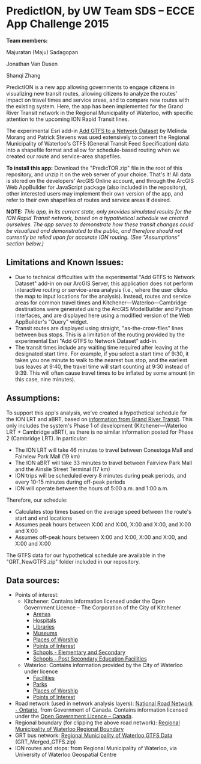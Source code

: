PredictION, by UW Team SDS &ndash; ECCE App Challenge 2015
==================

**Team members:**

Majuratan (Maju) Sadagopan

Jonathan Van Dusen

Shanqi Zhang

PredictION is a new app allowing governments to engage citizens in visualizing new transit routes, allowing citizens to analyze the routes' impact on travel times and service areas, and to compare new routes with the existing system. Here, the app has been implemented for the Grand River Transit network in the Regional Municipality of Waterloo, with specific attention to the upcoming ION Rapid Transit lines.

The experimental Esri add-in [Add GTFS to a Network Dataset](http://transit.melindamorang.com/overview_AddGTFStoND.html) by Melinda Morang and Patrick Stevens was used extensively to convert the Regional Municipality of Waterloo's GTFS (General Transit Feed Specification) data into a shapefile format and allow for schedule-based routing when we created our route and service-area shapefiles.

**To install this app:** Download the "PredicTOR.zip" file in the root of this repository, and unzip it on the web server of your choice. That's it! All data is stored on the developers' ArcGIS Online account, and through the ArcGIS Web AppBuilder for JavaScript package (also included in the repository), other interested users may implement their own version of the app, and refer to their own shapefiles of routes and service areas if desired.

**NOTE:** *This app, in its current state, only provides simulated results for the ION Rapid Transit network, based on a hypothetical schedule we created ourselves. The app serves to demonstrate how these transit changes could be visualized and demonstrated to the public, and therefore should not currently be relied upon for accurate ION routing. (See "Assumptions" section below.)*


## Limitations and Known Issues:

* Due to technical difficulties with the experimental "Add GTFS to Network Dataset" add-in on our ArcGIS Server, this application does not perform interactive routing or service-area analysis (i.e., where the user clicks the map to input locations for the analysis). Instead, routes and service areas for common travel times and Kitchener&mdash;Waterloo&mdash;Cambridge destinations were generated using the ArcGIS ModelBuilder and Python interfaces, and are displayed here using a modified version of the Web AppBuilder's "Query" widget.
* Transit routes are displayed using straight, "as-the-crow-flies" lines between bus stops. This is a limitation of the routing provided by the experimental Esri "Add GTFS to Network Dataset" add-in.
* The transit times include any waiting time required after leaving at the designated start time. For example, if you select a start time of 9:30, it takes you one minute to walk to the nearest bus stop, and the earliest bus leaves at 9:40, the travel time will start counting at 9:30 instead of 9:39. This will often cause travel times to be inflated by some amount (in this case, nine minutes).


## Assumptions:

To support this app's analysis, we've created a hypothetical schedule for the ION LRT and aBRT, based on [information from Grand River Transit](http://rapidtransit.regionofwaterloo.ca/en/projectinformation/frequentlyaskedquestions.asp?_mid_=26033). This only includes the system's Phase 1 of development (Kitchener—Waterloo LRT + Cambridge aBRT), as there is no similar information posted for Phase 2 (Cambridge LRT). In particular:
* The ION LRT will take 46 minutes to travel between Conestoga Mall and Fairview Park Mall (19 km)
* The ION aBRT will take 33 minutes to travel between Fairview Park Mall and the Ainslie Street Terminal (17 km)
* ION trips will be scheduled every 8 minutes during peak periods, and every 10-15 minutes during off-peak periods
* ION will operate between the hours of 5:00 a.m. and 1:00 a.m.

Therefore, our schedule:
* Calculates stop times based on the average speed between the route's start and end locations
* Assumes peak hours between X:00 and X:00, X:00 and X:00, and X:00 and X:00
* Assumes off-peak hours between X:00 and X:00, X:00 and X:00, and X:00 and X:00

The GTFS data for our hypothetical schedule are available in the "GRT_NewGTFS.zip" folder included in our repository.


## Data sources:

* Points of interest:
    * Kitchener: Contains information licensed under the Open Government Licence – The Corporation of the City of Kitchener
	    * [Arenas](http://app.kitchener.ca/opendata/ds_detail.aspx?dsid=43)
		* [Hospitals](http://app.kitchener.ca/opendata/ds_detail.aspx?dsid=54)
		* [Libraries](http://app.kitchener.ca/opendata/ds_detail.aspx?dsid=55)
		* [Museums](http://app.kitchener.ca/opendata/ds_detail.aspx?dsid=58)
		* [Places of Worship](http://app.kitchener.ca/opendata/ds_detail.aspx?dsid=62)
		* [Points of Interest](http://app.kitchener.ca/opendata/ds_detail.aspx?dsid=65)
		* [Schools - Elementary and Secondary](http://app.kitchener.ca/opendata/ds_detail.aspx?dsid=111)
		* [Schools - Post Secondary Education Facilities](http://app.kitchener.ca/opendata/ds_detail.aspx?dsid=95)
	* Waterloo: Contains information provided by the City of Waterloo under licence
		* [Facilities](http://cityofwaterlooopendata.cloudapp.net/DataBrowser/DownloadShape?container=CityOfWaterlooOpenData&entitySet=Facilities&filter=NOFILTER)
		* [Parks](http://cityofwaterlooopendata.cloudapp.net/DataBrowser/DownloadShape?container=CityOfWaterlooOpenData&entitySet=Parks&filter=NOFILTER)
		* [Places of Worship](http://cityofwaterlooopendata.cloudapp.net/DataBrowser/DownloadShape?container=CityOfWaterlooOpenData&entitySet=PlacesofWorship&filter=NOFILTER)
		* [Points of Interest](http://cityofwaterlooopendata.cloudapp.net/DataBrowser/DownloadShape?container=CityOfWaterlooOpenData&entitySet=PointsofInterest&filter=NOFILTER)
* Road network (used in network analysis layers): [National Road Network - Ontario](http://open.canada.ca/data/en/dataset/c0d1f299-179c-47b2-bcd8-da1ba68a8032), from Government of Canada. Contains information licensed under the [Open Government Licence – Canada](http://open.canada.ca/en/open-government-licence-canada).
* Regional boundary (for clipping the above road network): [Regional Municipality of Waterloo Regional Boundary](http://www.regionofwaterloo.ca/en/regionalGovernment/RegionalBoundary.asp)
* GRT bus network: [Regional Municipality of Waterloo GTFS Data](http://www.regionofwaterloo.ca/en/regionalGovernment/GRT_GTFSdata.asp) (GRT_Merged_GTFS.zip)
* ION routes and stops: from Regional Municipality of Waterloo, via University of Waterloo Geospatial Centre

